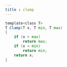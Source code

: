 ```yaml
---
title : clamp
---
```

<style>
.practice + .language-glsl,.language-glsl{
    filter: opacity(0.7);
}
</style>

<ClientOnly>
<practice.clamp></practice.clamp>
</ClientOnly>

```glsl
template<class T>
T Clamp(T x, T min, T max)
{
    if (x > max)
        return max;
    if (x < min)
        return min;
    return x;
}
```